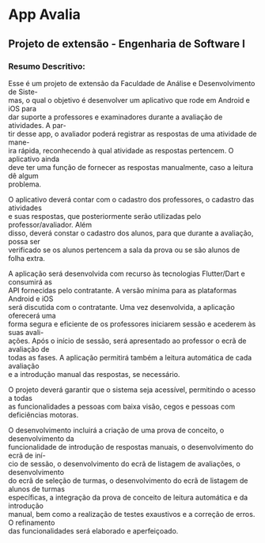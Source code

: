 
# App Avalia

## Projeto de extensão - Engenharia de Software I

### Resumo Descritivo:

Esse é um projeto de extensão da Faculdade de Análise e Desenvolvimento de Siste-  
mas, o qual o objetivo é desenvolver um aplicativo que rode em Android e iOS para  
dar suporte a professores e examinadores durante a avaliação de atividades. A par-  
tir desse app, o avaliador poderá registrar as respostas de uma atividade de mane-  
ira rápida, reconhecendo à qual atividade as respostas pertencem. O aplicativo ainda  
deve ter uma função de fornecer as respostas manualmente, caso a leitura dê algum  
problema.  

O aplicativo deverá contar com o cadastro dos professores, o cadastro das atividades  
e suas respostas, que posteriormente serão utilizadas pelo professor/avaliador. Além  
disso, deverá constar o cadastro dos alunos, para que durante a avaliação, possa ser  
verificado se os alunos pertencem a sala da prova ou se são alunos de folha extra.  

A aplicação será desenvolvida com recurso às tecnologias Flutter/Dart e consumirá as  
API fornecidas pelo contratante. A versão mínima para as plataformas Android e iOS  
será discutida com o contratante. Uma vez desenvolvida, a aplicação oferecerá uma  
forma segura e eficiente de os professores iniciarem sessão e acederem às suas avali-  
ações. Após o início de sessão, será apresentado ao professor o ecrã de avaliação de  
todas as fases. A aplicação permitirá também a leitura automática de cada avaliação  
e a introdução manual das respostas, se necessário.  

O projeto deverá garantir que o sistema seja acessível, permitindo o acesso a todas  
as funcionalidades a pessoas com baixa visão, cegos e pessoas com deficiências motoras.  

O desenvolvimento incluirá a criação de uma prova de conceito, o desenvolvimento da  
funcionalidade de introdução de respostas manuais, o desenvolvimento do ecrã de iní-  
cio de sessão, o desenvolvimento do ecrã de listagem de avaliações, o desenvolvimento  
do ecrã de seleção de turmas, o desenvolvimento do ecrã de listagem de alunos de turmas   
específicas, a integração da prova de conceito de leitura automática e da introdução  
manual, bem como a realização de testes exaustivos e a correção de erros. O refinamento  
das funcionalidades será elaborado e aperfeiçoado.